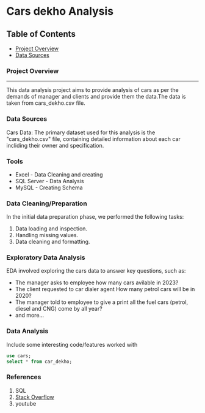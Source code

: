 # Cars dekho Analysis

## Table of Contents

- [Project Overview](#project-overview)
- [Data Sources](#data-sources)

### Project Overview
---

This data analysis project aims to provide analysis of cars as per the demands of manager and clients and provide them the data.The data is taken from cars_dekho.csv file.



### Data Sources

Cars Data: The primary dataset used for this analysis is the "cars_dekho.csv" file, containing detailed information about each car incliding their owner and specification.

### Tools

- Excel - Data Cleaning and creating
- SQL Server - Data Analysis
- MySQL - Creating Schema


### Data Cleaning/Preparation

In the initial data preparation phase, we performed the following tasks:
1. Data loading and inspection.
2. Handling missing values.
3. Data cleaning and formatting.

### Exploratory Data Analysis

EDA involved exploring the cars data to answer key questions, such as:

- The manager asks to employee how many cars avilable in 2023?
- The client requested to car dialer agent How many petrol cars will be in 2020?
- The manager told to employee to give a print all the fuel cars (petrol, diesel and CNG) come by all year?
- and more...

### Data Analysis

Include some interesting code/features worked with

```sql
use cars;
select * from car_dekho;
```


### References

1. SQL
2. [Stack Overflow](https://stack.com)
3. youtube
